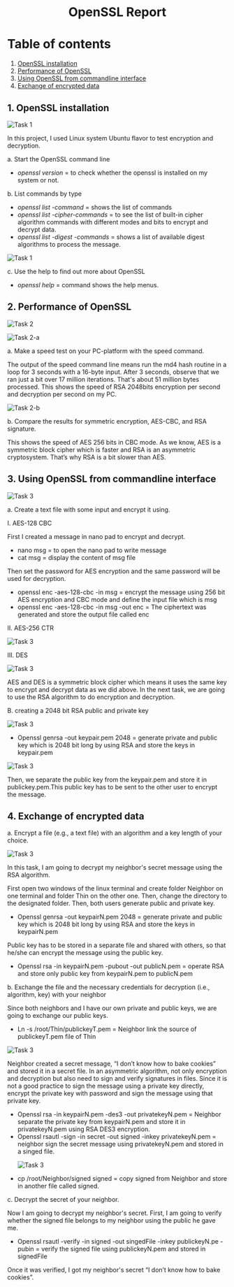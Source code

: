 <h1 align=center> OpenSSL Report <h1>
  
# Table of contents
  
1. [OpenSSL installation](#installation)
2. [Performance of OpenSSL](#performance)
3. [Using OpenSSL from commandline interface](#cmd)
4. [Exchange of encrypted data](#exchanged)

## 1. OpenSSL installation <a name="installation"></a>
  ![Task 1](Task1-a,b.jpg)
  
  <p> In this project, I used Linux system Ubuntu flavor to test encryption and decryption.</p>

   <p>a. Start the OpenSSL command line
      <ul>
         <li><i>openssl version</i> = to check whether the openssl is installed on my system or not.</li>
      </ul>
   </p>

   <p>b. List commands by type 
      <ul>
        <li><i>openssl list -command</i> = shows the list of commands</li>
        <li><i>openssl list -cipher-commands</i> = to see the list of built-in cipher algorithm commands with different modes and bits to encrypt and decrypt data.</li>
        <li><i>openssl list -digest -commands</i> = shows a list of available digest algorithms to process the message.</li>
      </ul>
    </p>
    
  ![Task 1](Task1-c.jpg)

   <p> c. Use the help to find out more about OpenSSL
      <ul>
        <li><i>openssl help</i> = command shows the help menus.</li>
      </ul>
   </p>
   
## 2. Performance of OpenSSL <a name="performance"></a>
  ![Task 2](Task2.jpg)
  
  ![Task 2-a](Task2-a.jpg)
  
  <p>a. Make a speed test on your PC-platform with the speed command. </p>
  <p>The output of the speed command line means run the md4 hash routine in a loop for 3 seconds with a 16-byte input. After 3 seconds, observe that we ran just a bit over 17 million iterations. That's about 51 million bytes processed. This shows the speed of RSA 2048bits encryption per second and decryption per second on my PC.</p>
  
  ![Task 2-b](Task2-b.jpg)
  
  <p>b. Compare the results for symmetric encryption, AES-CBC, and RSA signature.</p>
  <p> This shows the speed of AES 256 bits in CBC mode. As we know, AES is a symmetric block cipher which is faster and RSA is an asymmetric cryptosystem. That’s why RSA is a bit slower than AES.
  </p>
 
## 3. Using OpenSSL from commandline interface<a name="cmd"></a>
![Task 3](Task3.jpg)

 <p>a. Create a text file with some input and encrypt it using. </p>
 <p> I. AES-128 CBC
  <p>First I created a message in nano pad to encrypt and decrypt.</p>
    <ul>
      <li>nano msg = to open the nano pad to write message</li>
      <li>cat msg = display the content of msg file</li>
    </ul>
      
Then set the password for AES encryption and the same password will be used for decryption.
    <ul>
      <li>openssl enc -aes-128-cbc -in msg = encrypt the message using 256 bit AES encryption and CBC mode and define the input file which is msg</li>
      <li>openssl enc -aes-128-cbc -in msg -out enc = The ciphertext was generated and store the output file called enc</li>
    </ul>
 </p>
 
 <p> II. AES-256 CTR </p>
 
 ![Task 3](Task3-ii.jpg)
 
 <p> III. DES </p>
 
 ![Task 3](Task3-iii.jpg)
 
AES and DES is a symmetric block cipher which means it uses the same key to encrypt and decrypt data as we did above. In the next task, we are going to use the RSA algorithm to do encryption and decryption.

B. creating a 2048 bit RSA public and private key

![Task 3](Task-3b.jpg)

<ul>
  <li>Openssl genrsa -out keypair.pem 2048 = generate private and public key which is 2048 bit long by using RSA and store the keys in keypair.pem</li>
</ul>

![Task 3](Task-3b1.jpg)

Then, we separate the public key from the keypair.pem and store it in publickey.pem.This public key has to be sent to the other user to encrypt the message.

## 4. Exchange of encrypted data <a name="exchanged"></a>
<p> a. Encrypt a file (e.g., a text file) with an algorithm and a key length of your choice. </p>

![Task 3](Task-4a.jpg)

In this task, I am going to decrypt my neighbor's secret message using the RSA algorithm.	

First open two windows of the linux terminal and create folder Neighbor on one terminal and folder Thin on the other one. Then, change the directory to the designated folder. Then, both users generate public and private key.

<ul>
  <li>Openssl genrsa -out keypairN.pem 2048 = generate private and public key which is 2048 bit long by using RSA and store the keys in keypairN.pem</li>
</ul>

Public key has to be stored in a separate file and shared with others, so that he/she can encrypt the message using the public key. 

<ul>
  <li>Openssl rsa -in keypairN.pem -pubout -out publicN.pem = operate RSA and store only public key from keypairN.pem to publicN.pem</li>
</ul>

<p> b. Exchange the file and the necessary credentials for decryption (i.e., algorithm, key) with your neighbor </p>
Since both neighbors and I  have our own private and public keys, we are going to exchange our  public keys.

<ul>
  <li>Ln -s /root/Thin/publickeyT.pem = Neighbor link the source of publickeyT.pem file of Thin</li>
</ul>

![Task 3](Task-4b.jpg)

Neighbor created a secret message, “I don’t know how to bake cookies” and stored it in a secret file. In an asymmetric algorithm, not only encryption and decryption but also need to sign and verify signatures in files. Since it is not a good practice to sign the message using a private key directly, encrypt the private key with password and sign the message using that private key. 

<ul>
  <li>Openssl rsa -in keypairN.pem -des3 -out privatekeyN.pem = Neighbor separate the private key from keypairN.pem and store it in privatekeyN.pem using RSA DES3 encryption.</li>
  <li>Openssl rsautl -sign -in secret -out signed -inkey privatekeyN.pem =  neighbor sign the secret message using privatekeyN.pem and stored in a singed file.</li>
  
  ![Task 3](Task-3b1.jpg)
  
  <li>cp /root/Neighbor/signed signed = copy signed from Neighbor and store in another file called signed.</li>
</ul>

<p> c. Decrypt the secret of your neighbor. </p>
Now I am going to decrypt my neighbor's secret. First, I am going to verify whether the signed file belongs to my neighbor using the public he gave me.

<ul>
  <li>Openssl rsautl -verify -in signed -out singedFile -inkey publickeyN.pe -pubin = verify the signed file using publickeyN.pem and stored in signedFile </li>
</ul>

Once it was verified, I got my neighbor's secret “I don’t know how to bake cookies”. 

